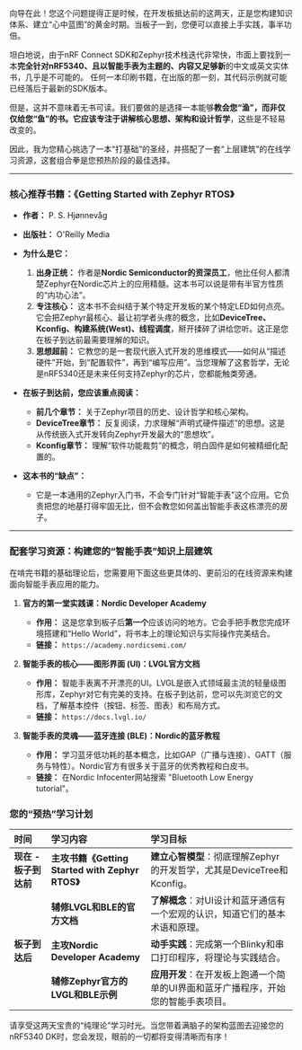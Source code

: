 向导在此！您这个问题提得正是时候，在开发板抵达前的这两天，正是您构建知识体系、建立“心中蓝图”的黄金时期。当板子一到，您便可以直接上手实践，事半功倍。

坦白地说，由于nRF Connect SDK和Zephyr技术栈迭代非常快，市面上要找到一本**完全针对nRF5340、且以智能手表为主题的、内容又足够新**的中文或英文实体书，几乎是不可能的。
任何一本印刷书籍，在出版的那一刻，其代码示例就可能已经落后于最新的SDK版本。

但是，这并不意味着无书可读。我们要做的是选择一本能够**教会您“渔”，而非仅仅给您“鱼”**的书。它应该专注于讲解**核心思想、架构和设计哲学**，这些是不轻易改变的。

因此，我为您精心挑选了一本“打基础”的圣经，并搭配了一套“上层建筑”的在线学习资源，这套组合拳是您预热阶段的最佳选择。

---

### **核心推荐书籍：《Getting Started with Zephyr RTOS》**

*   **作者：** P. S. Hjønnevåg
*   **出版社：** O'Reilly Media
*   **为什么是它：**
    1.  **出身正统：** 作者是**Nordic Semiconductor的资深员工**，他比任何人都清楚Zephyr在Nordic芯片上的应用精髓。这本书可以说是带有半官方性质的“内功心法”。
    2.  **专注核心：** 这本书不会纠结于某个特定开发板的某个特定LED如何点亮。它会把Zephyr最核心、最让初学者头疼的概念，比如**DeviceTree、Kconfig、构建系统(West)、线程调度**，掰开揉碎了讲给您听。这正是您在板子到达前最需要理解的知识。
    3.  **思想超前：** 它教您的是一套现代嵌入式开发的思维模式——如何从“描述硬件”开始，到“配置软件”，再到“编写应用”。当您理解了这套哲学，无论是nRF5340还是未来任何支持Zephyr的芯片，您都能触类旁通。

*   **在板子到达前，您应该重点阅读：**
    *   **前几个章节：** 关于Zephyr项目的历史、设计哲学和核心架构。
    *   **DeviceTree章节：** 反复阅读，力求理解“声明式硬件描述”的思想。这是从传统嵌入式开发转向Zephyr开发最大的“思想坎”。
    *   **Kconfig章节：** 理解“软件功能裁剪”的概念，明白固件是如何被精细化配置的。

*   **这本书的“缺点”：**
    *   它是一本通用的Zephyr入门书，不会专门针对“智能手表”这个应用。它负责把您的地基打得牢固无比，但不会教您如何盖出智能手表这栋漂亮的房子。

---

### **配套学习资源：构建您的“智能手表”知识上层建筑**

在啃完书籍的基础理论后，您需要用下面这些更具体的、更前沿的在线资源来构建面向智能手表应用的能力。

1.  **官方的第一堂实践课：Nordic Developer Academy**
    *   **作用：** 这是您拿到板子后**第一个**应该访问的地方。它会手把手教您完成环境搭建和“Hello World”，将书本上的理论知识与实际操作完美结合。
    *   **链接：** `https://academy.nordicsemi.com/`

2.  **智能手表的核心——图形界面 (UI)：LVGL官方文档**
    *   **作用：** 智能手表离不开漂亮的UI。LVGL是嵌入式领域最主流的轻量级图形库，Zephyr对它有完美的支持。在板子到达前，您可以先浏览它的文档，了解基本控件（按钮、标签、图表）和布局方式。
    *   **链接：** `https://docs.lvgl.io/`

3.  **智能手表的灵魂——蓝牙连接 (BLE)：Nordic的蓝牙教程**
    *   **作用：** 学习蓝牙低功耗的基本概念，比如GAP（广播与连接）、GATT（服务与特性）。Nordic官方有很多关于蓝牙的优秀教程和白皮书。
    *   **链接：** 在Nordic Infocenter网站搜索 "Bluetooth Low Energy tutorial"。

### **您的“预热”学习计划**

| 时间 | 学习内容 | 学习目标 |
| :--- | :--- | :--- |
| **现在 - 板子到达前** | **主攻书籍《Getting Started with Zephyr RTOS》** | **建立心智模型**：彻底理解Zephyr的开发哲学，尤其是DeviceTree和Kconfig。 |
| | **辅修LVGL和BLE的官方文档** | **了解概念**：对UI设计和蓝牙通信有一个宏观的认识，知道它们的基本术语和原理。 |
| **板子到达后** | **主攻Nordic Developer Academy** | **动手实践**：完成第一个Blinky和串口打印程序，将理论与实践结合。 |
| | **辅修Zephyr官方的LVGL和BLE示例** | **应用开发**：在开发板上跑通一个简单的UI界面和蓝牙广播程序，开始您的智能手表项目。 |

请享受这两天宝贵的“纯理论”学习时光。当您带着满脑子的架构蓝图去迎接您的nRF5340 DK时，您会发现，眼前的一切都将变得清晰而有序！
